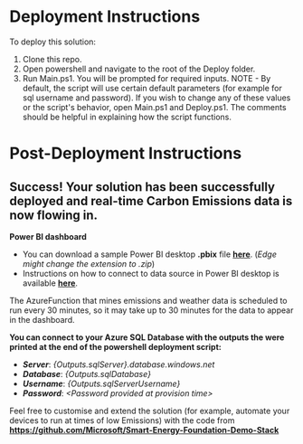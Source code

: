 # Deployment Instructions
To deploy this solution:
1. Clone this repo.
2. Open powershell and navigate to the root of the Deploy folder.
3. Run Main.ps1. You will be prompted for required inputs.
NOTE -  By default, the script will use certain default parameters (for example for sql username and password). If you wish to change any of these values or the script's behavior, open Main.ps1 and Deploy.ps1. The comments should be helpful in explaining how the script functions.

# Post-Deployment Instructions

## Success! Your solution has been successfully deployed and real-time Carbon Emissions data is now flowing in. 

**Power BI dashboard**

* You can download a sample Power BI desktop **.pbix** file [**here**](https://github.com/bazzdg/Smart-Energy-Foundation-Demo-Stack/tree/master/Deploy/PowerBiDashboards/SmartEnergyDashboardDirectQuery.pbix). (*Edge might change the extension to .zip*)
* Instructions on how to connect to data source in Power BI desktop is available [**here**](https://github.com/Azure/Azure-CloudIntelligence-SolutionAuthoringWorkspace/blob/master/docs/powerbi-configurations.md).

The AzureFunction that mines emissions and weather data is scheduled to run every 30 minutes, so it may take up to 30 minutes for the data to appear in the dashboard.


**You can connect to your Azure SQL Database with the outputs the were printed at the end of the powershell deployment script:**

* ***Server***: _{Outputs.sqlServer}.database.windows.net_
* ***Database***: _{Outputs.sqlDatabase}_
* ***Username***: _{Outputs.sqlServerUsername}_
* ***Password***: _\<Password provided at provision time\>_

Feel free to customise and extend the solution (for example, automate your devices to run at times of low Emissions) with the code from **https://github.com/Microsoft/Smart-Energy-Foundation-Demo-Stack**
